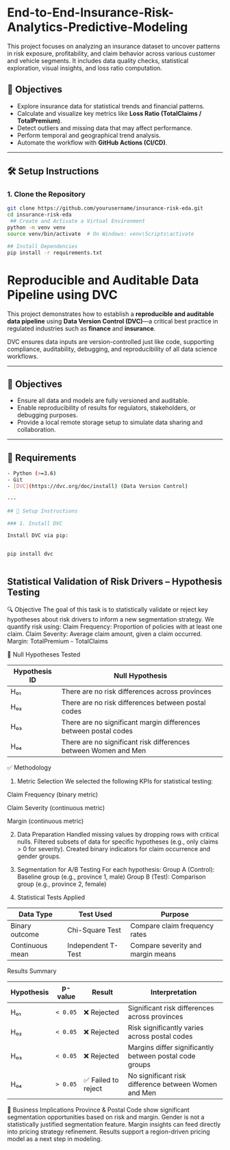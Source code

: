 # End-to-End-Insurance-Risk-Analytics-Predictive-Modeling

This project focuses on analyzing an insurance dataset to uncover patterns in risk exposure, profitability, and claim behavior across various customer and vehicle segments. It includes data quality checks, statistical exploration, visual insights, and loss ratio computation.


## 📌 Objectives

- Explore insurance data for statistical trends and financial patterns.
- Calculate and visualize key metrics like **Loss Ratio (TotalClaims / TotalPremium)**.
- Detect outliers and missing data that may affect performance.
- Perform temporal and geographical trend analysis.
- Automate the workflow with **GitHub Actions (CI/CD)**.

---

## 🛠️ Setup Instructions

### 1. Clone the Repository
```bash
git clone https://github.com/yourusername/insurance-risk-eda.git
cd insurance-risk-eda
 ## Create and Activate a Virtual Environment
python -m venv venv
source venv/bin/activate  # On Windows: venv\Scripts\activate

## Install Dependencies
pip install -r requirements.txt

```
# Reproducible and Auditable Data Pipeline using DVC

This project demonstrates how to establish a **reproducible and auditable data pipeline** using **Data Version Control (DVC)**—a critical best practice in regulated industries such as **finance** and **insurance**.

DVC ensures data inputs are version-controlled just like code, supporting compliance, auditability, debugging, and reproducibility of all data science workflows.

---

## 📌 Objectives

- Ensure all data and models are fully versioned and auditable.
- Enable reproducibility of results for regulators, stakeholders, or debugging purposes.
- Provide a local remote storage setup to simulate data sharing and collaboration.

---

## 🔧 Requirements
```bash
- Python (>=3.6)
- Git
- [DVC](https://dvc.org/doc/install) (Data Version Control)

---

## 🚀 Setup Instructions

### 1. Install DVC

Install DVC via pip:


pip install dvc
 
 ```
## Statistical Validation of Risk Drivers – Hypothesis Testing
🔍 Objective
The goal of this task is to statistically validate or reject key hypotheses about risk drivers to inform a new segmentation strategy. We quantify risk using:
Claim Frequency: Proportion of policies with at least one claim.
Claim Severity: Average claim amount, given a claim occurred.
Margin: TotalPremium - TotalClaims

🧪 Null Hypotheses Tested

| Hypothesis ID | Null Hypothesis                                                  |
| ------------- | ---------------------------------------------------------------- |
| H₀₁           | There are no risk differences across provinces                   |
| H₀₂           | There are no risk differences between postal codes               |
| H₀₃           | There are no significant margin differences between postal codes |
| H₀₄           | There are no significant risk differences between Women and Men  |


✅ Methodology
1. Metric Selection
We selected the following KPIs for statistical testing:

Claim Frequency (binary metric)

Claim Severity (continuous metric)

Margin (continuous metric)

2. Data Preparation
Handled missing values by dropping rows with critical nulls.
Filtered subsets of data for specific hypotheses (e.g., only claims > 0 for severity).
Created binary indicators for claim occurrence and gender groups.

3. Segmentation for A/B Testing
For each hypothesis:
Group A (Control): Baseline group (e.g., province 1, male)
Group B (Test): Comparison group (e.g., province 2, female)

4. Statistical Tests Applied

| Data Type       | Test Used          | Purpose                           |
| --------------- | ------------------ | --------------------------------- |
| Binary outcome  | Chi-Square Test    | Compare claim frequency rates     |
| Continuous mean | Independent T-Test | Compare severity and margin means |

Results Summary

| Hypothesis | p-value  | Result             | Interpretation                                          |
| ---------- | -------- | ------------------ | ------------------------------------------------------- |
| H₀₁        | `< 0.05` | ❌ Rejected         | Significant risk differences across provinces           |
| H₀₂        | `< 0.05` | ❌ Rejected         | Risk significantly varies across postal codes           |
| H₀₃        | `< 0.05` | ❌ Rejected         | Margins differ significantly between postal code groups |
| H₀₄        | `> 0.05` | ✅ Failed to reject | No significant risk difference between Women and Men    |


🧩 Business Implications
Province & Postal Code show significant segmentation opportunities based on risk and margin.
Gender is not a statistically justified segmentation feature.
Margin insights can feed directly into pricing strategy refinement.
Results support a region-driven pricing model as a next step in modeling.

